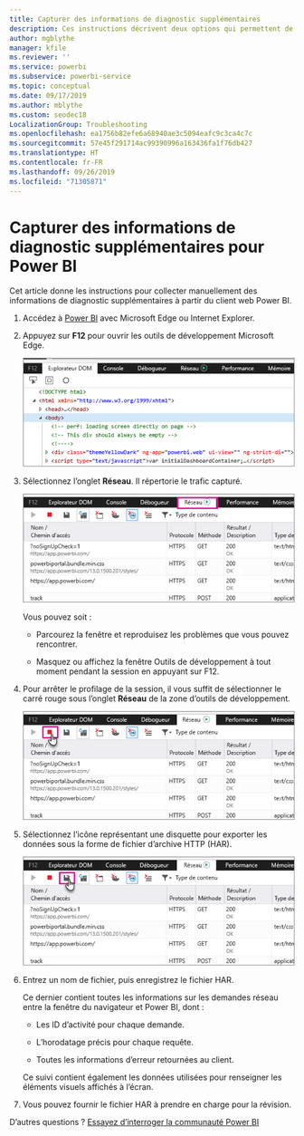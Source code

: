 ```yaml
---
title: Capturer des informations de diagnostic supplémentaires
description: Ces instructions décrivent deux options qui permettent de collecter manuellement des informations de diagnostic supplémentaires à partir du client web Power BI.
author: mgblythe
manager: kfile
ms.reviewer: ''
ms.service: powerbi
ms.subservice: powerbi-service
ms.topic: conceptual
ms.date: 09/17/2019
ms.author: mblythe
ms.custom: seodec18
LocalizationGroup: Troubleshooting
ms.openlocfilehash: ea1756b82efe6a68940ae3c5094eafc9c3ca4c7c
ms.sourcegitcommit: 57e45f291714ac99390996a163436fa1f76db427
ms.translationtype: HT
ms.contentlocale: fr-FR
ms.lasthandoff: 09/26/2019
ms.locfileid: "71305871"
---
```

# <a name="capture-additional-diagnostic-information-for-power-bi"></a>Capturer des informations de diagnostic supplémentaires pour Power BI

Cet article donne les instructions pour collecter manuellement des informations de diagnostic supplémentaires à partir du client web Power BI.

1. Accédez à [Power BI](https://app.powerbi.com) avec Microsoft Edge ou Internet Explorer.

1. Appuyez sur **F12** pour ouvrir les outils de développement Microsoft Edge.

   ![Capture d’écran de l’onglet Éléments des outils de développement Microsoft Edge.](media/service-admin-capturing-additional-diagnostic-information-for-power-bi/edge-developer-tools.png)

1. Sélectionnez l’onglet **Réseau**. Il répertorie le trafic capturé.

   ![Capture d’écran de l’onglet Réseau des outils de développement Microsoft Edge.](media/service-admin-capturing-additional-diagnostic-information-for-power-bi/edge-network-tab.png)

    Vous pouvez soit :

    * Parcourez la fenêtre et reproduisez les problèmes que vous pouvez rencontrer.

    * Masquez ou affichez la fenêtre Outils de développement à tout moment pendant la session en appuyant sur F12.

1. Pour arrêter le profilage de la session, il vous suffit de sélectionner le carré rouge sous l’onglet **Réseau** de la zone d’outils de développement.

   ![Capture d’écran de l’onglet Réseau des outils de développement Microsoft Edge avec le bouton Arrêter mis en évidence.](media/service-admin-capturing-additional-diagnostic-information-for-power-bi/edge-network-tab-stop.png)

1. Sélectionnez l’icône représentant une disquette pour exporter les données sous la forme de fichier d’archive HTTP (HAR).

   ![Capture d’écran de l’onglet Réseau des outils de développement Microsoft Edge avec l’icône de disquette mise en évidence.](media/service-admin-capturing-additional-diagnostic-information-for-power-bi/edge-network-tab-save.png)

1. Entrez un nom de fichier, puis enregistrez le fichier HAR.

    Ce dernier contient toutes les informations sur les demandes réseau entre la fenêtre du navigateur et Power BI, dont :

    * Les ID d’activité pour chaque demande.

    * L’horodatage précis pour chaque requête.

    * Toutes les informations d’erreur retournées au client.

    Ce suivi contient également les données utilisées pour renseigner les éléments visuels affichés à l’écran.

1. Vous pouvez fournir le fichier HAR à prendre en charge pour la révision.

D’autres questions ? [Essayez d’interroger la communauté Power BI](http://community.powerbi.com/)

